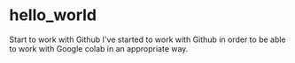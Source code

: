# hello_world
Start to work with Github
I've started to work with Github in order to be able to work with Google colab in an appropriate way.
